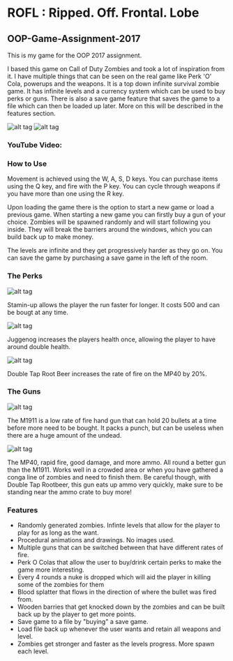 # ROFL : Ripped. Off. Frontal. Lobe
## OOP-Game-Assignment-2017 ##
This is my game for the OOP 2017 assignment.

I based this game on Call of Duty Zombies and took a lot of inspiration from it. I have multiple things that can be seen on the real game like Perk 'O' Cola, powerups and the weapons. It is a top down infinite survival zombie game. It has infinite levels and a currency system which can be used to buy perks or guns. There is also a save game feature that saves the game to a file which can then be loaded up later. More on this will be described in the features section.

![alt tag](http://i.imgur.com/OQ5UJI5.png)
![alt tag](http://i.imgur.com/zLaZOiZ.png)

### YouTube Video: ###


### How to Use ###
Movement is achieved using the W, A, S, D keys. You can purchase items using the Q key, and fire with the P key. You can cycle through weapons if you have more than one using the R key.

Upon loading the game there is the option to start a new game or load a previous game. When starting a new game you can firstly buy a gun of your choice. Zombies will be spawned randomly and will start following you inside. They will break the barriers around the windows, which you can build back up to make money.

The levels are infinite and they get progressively harder as they go on. You can save the game by purchasing a save game in the left of the room.

### The Perks ###
![alt tag](http://i.imgur.com/NV644f9.png)

Stamin-up allows the player the run faster for longer. It costs 500 and can be bougt at any time.

![alt tag](http://i.imgur.com/mGbHjbs.png)

Juggenog increases the players health once, allowing the player to have around double health.

![alt tag](http://i.imgur.com/7VnZl8Z.png)

Double Tap Root Beer increases the rate of fire on the MP40 by 20%.

### The Guns ###
![alt tag](http://i.imgur.com/E7mIsvy.png)

The M1911 is a low rate of fire hand gun that can hold 20 bullets at a time before more need to be bought. It packs a punch, but can be useless when there are a huge amount of the undead.

![alt tag](http://i.imgur.com/WHPzuW0.png)

The MP40, rapid fire, good damage, and more ammo. All round a better gun than the M1911. Works well in a crowded area or when you have gathered a conga line of zombies and need to finish them. Be careful though, with Double Tap Rootbeer, this gun eats up ammo very quickly, make sure to be standing near the ammo crate to buy more!

### Features ###
- Randomly generated zombies. Infinte levels that allow for the player to play for as long as the want.
- Procedural animations and drawings. No images used.
- Multiple guns that can be switched between that have different rates of fire.
- Perk O Colas that allow the user to buy/drink certain perks to make the game more interesting.
- Every 4 rounds a nuke is dropped which will aid the player in killing some of the zombies for them
- Blood splatter that flows in the direction of where the bullet was fired from.
- Wooden barries that get knocked down by the zombies and can be built back up by the player to get more points.
- Save game to a file by "buying" a save game.
- Load file back up whenever the user wants and retain all weapons and level.
- Zombies get stronger and faster as the levels progress. More spawn each level.
